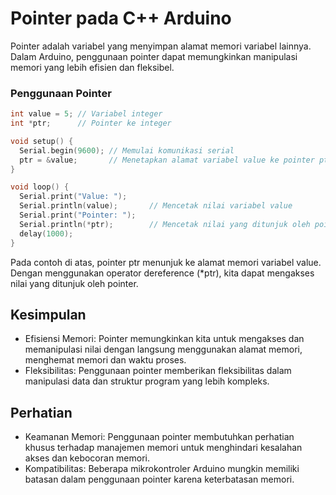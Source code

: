 # Pointer pada C++ Arduino

Pointer adalah variabel yang menyimpan alamat memori variabel lainnya. Dalam Arduino, penggunaan pointer dapat memungkinkan manipulasi memori yang lebih efisien dan fleksibel.

### Penggunaan Pointer

```cpp
int value = 5; // Variabel integer
int *ptr;      // Pointer ke integer

void setup() {
  Serial.begin(9600); // Memulai komunikasi serial
  ptr = &value;       // Menetapkan alamat variabel value ke pointer ptr
}

void loop() {
  Serial.print("Value: ");
  Serial.println(value);       // Mencetak nilai variabel value
  Serial.print("Pointer: ");
  Serial.println(*ptr);        // Mencetak nilai yang ditunjuk oleh pointer ptr
  delay(1000);
}
```

Pada contoh di atas, pointer ptr menunjuk ke alamat memori variabel value. Dengan menggunakan operator dereference (*ptr), kita dapat mengakses nilai yang ditunjuk oleh pointer.

## Kesimpulan

- Efisiensi Memori: Pointer memungkinkan kita untuk mengakses dan memanipulasi nilai dengan langsung menggunakan alamat memori, menghemat memori dan waktu proses.
- Fleksibilitas: Penggunaan pointer memberikan fleksibilitas dalam manipulasi data dan struktur program yang lebih kompleks.

## Perhatian

- Keamanan Memori: Penggunaan pointer membutuhkan perhatian khusus terhadap manajemen memori untuk menghindari kesalahan akses dan kebocoran memori.
- Kompatibilitas: Beberapa mikrokontroler Arduino mungkin memiliki batasan dalam penggunaan pointer karena keterbatasan memori.